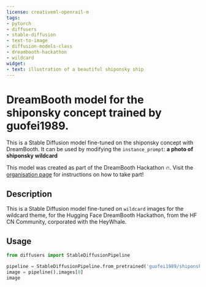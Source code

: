```yaml
---
license: creativeml-openrail-m
tags:
- pytorch
- diffusers
- stable-diffusion
- text-to-image
- diffusion-models-class
- dreambooth-hackathon
- wildcard
widget:
- text: illustration of a beautiful shiponsky ship
---
```


# DreamBooth model for the shiponsky concept trained by guofei1989.

This is a Stable Diffusion model fine-tuned on the shiponsky concept with DreamBooth. It can be used by modifying the `instance_prompt`: **a photo of shiponsky wildcard**

This model was created as part of the DreamBooth Hackathon 🔥. Visit the [organisation page](https://huggingface.co/dreambooth-hackathon) for instructions on how to take part!

## Description


This is a Stable Diffusion model fine-tuned on `wildcard` images for the wildcard theme, 
for the Hugging Face DreamBooth Hackathon, from the HF CN Community, 
corporated with the HeyWhale.


## Usage

```python
from diffusers import StableDiffusionPipeline

pipeline = StableDiffusionPipeline.from_pretrained('guofei1989/shiponsky-wildcard-heywhale')
image = pipeline().images[0]
image
```
